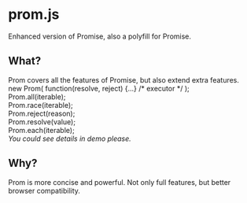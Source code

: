 # prom.js
Enhanced version of Promise, also a polyfill for Promise.

<h2>What?</h2>
Prom covers all the features of Promise, but also extend extra features.<br>
new Prom( function(resolve, reject) {...} /* executor */  );<br>
Prom.all(iterable);<br>
Prom.race(iterable);<br>
Prom.reject(reason);<br>
Prom.resolve(value);<br>
Prom.each(iterable);<br>
<i>You could see details in demo please.</i><br>
<h2>Why?</h2>
Prom is more concise and powerful. Not only full features, but better browser compatibility.

